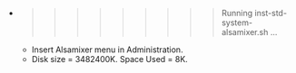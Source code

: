 * >>>>>>>>> Running inst-std-system-alsamixer.sh ...
  * Insert Alsamixer menu in Administration.
  * Disk size = 3482400K. Space Used = 8K.
